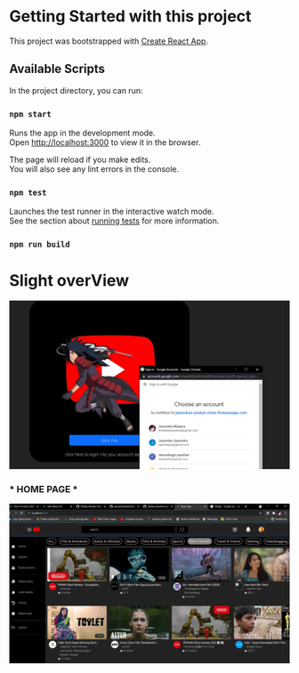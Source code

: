 # Getting Started with this project

This project was bootstrapped with [Create React App](https://github.com/facebook/create-react-app).

## Available Scripts

In the project directory, you can run:

### `npm start`

Runs the app in the development mode.\
Open [http://localhost:3000](http://localhost:3000) to view it in the browser.

The page will reload if you make edits.\
You will also see any lint errors in the console.

### `npm test`

Launches the test runner in the interactive watch mode.\
See the section about [running tests](https://facebook.github.io/create-react-app/docs/running-tests) for more information.

### `npm run build`

# Slight overView

![alt text](https://raw.githubusercontent.com/jayendramadaram/Youtube-Clone/main/Screenshot%202021-07-25%20215400.jpg?raw=true)

### * HOME PAGE *

![alt text](https://github.com/jayendramadaram/Youtube-Clone/blob/main/Screenshot%202021-07-25%20215524.jpg?raw=true)

